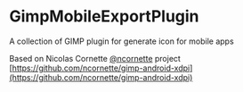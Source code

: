 # GimpMobileExportPlugin
A collection of GIMP plugin for generate icon for mobile apps

Based on Nicolas Cornette [@ncornette](https://github.com/ncornette) project [https://github.com/ncornette/gimp-android-xdpi](https://github.com/ncornette/gimp-android-xdpi)
